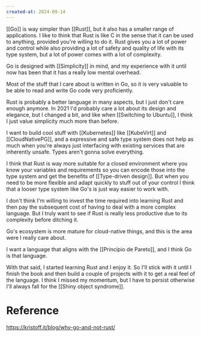 ```yaml
---
created-at: 2024-09-14
---
```


[[Go]] is way simpler than [[Rust]], but it also has a smaller range of applications. I like to think that Rust is like C in the sense that it can be used to anything, provided you're willing to do it. Rust gives you a lot of power and control while also providing a lot of safety and quality of life with its type system, but a lot of power comes with a lot of complexity.

Go is designed with [[Simplicity]] in mind, and my experience with it until now has been that it has a really low mental overhead.

Most of the stuff that I care about is written in Go, so it is very valuable to be able to read and write Go code very proficiently.

Rust is probably a better language in many aspects, but I just don't care enough anymore. In 2021 I'd probably care a lot about its design and elegance, but I changed a bit, and like when [[Switching to Ubuntu]], I think I just value simplicity much more than before.

I want to build cool stuff with [[Kubernetes]] like [[KubeVirt]] and [[CloudNativePG]], and a expressive and safe type system does not help as much when you're always just interfacing with existing services that are inherently unsafe. Types aren't gonna solve everything.

I think that Rust is way more suitable for a closed environment where you know your variables and requirements so you can encode those into the type system and get the benefits of [[Type-driven design]]. But when you need to be more flexible and adapt quickly to stuff out of your control I think that a looser type system like Go's is just way easier to work with.

I don't think I'm willing to invest the time required into learning Rust and then pay the subsequent cost of having to deal with a more complex language. But I truly want to see if Rust is really less productive due to its complexity before ditching it.

Go's ecosystem is more mature for cloud-native things, and this is the area were I really care about.

I want a language that aligns with the [[Princípio de Pareto]], and I think Go is that language.

With that said, I started learning Rust and I enjoy it. So I'll stick with it until I finish the book and then build a couple of projects with it to get a real feel of the language. I think I missed my momentum, but I have to persist otherwise I'll always fall for the [[Shiny object syndrome]].

# Reference

https://kristoff.it/blog/why-go-and-not-rust/